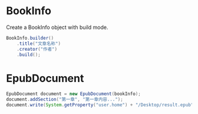 # BookInfo

Create a BookInfo object with build mode.

```java
BookInfo.builder()
    .title("文章名称")
    .creator("作者")
    .build();
```

# EpubDocument

```java
EpubDocument document = new EpubDocument(bookInfo);
document.addSection("第一章", "第一章内容...");
document.write(System.getProperty("user.home") + "/Desktop/result.epub");
```
